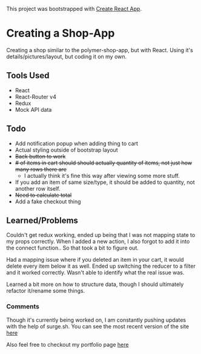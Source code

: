 This project was bootstrapped with [Create React App](https://github.com/facebookincubator/create-react-app).

# Creating a Shop-App
Creating a shop similar to the polymer-shop-app, but with React. Using it's details/pictures/layout, but coding it on my own.

## Tools Used
- React
- React-Router v4
- Redux
- Mock API data

## Todo
- Add notification popup when adding thing to cart
- Actual styling outside of bootstrap layout
- ~~Back button to work~~
- ~~# of items in cart should should actually quantity of items, not just how many rows there are~~
	- I actually think it's fine this way after viewing some more stuff.
- If you add an item of same size/type, it should be added to quantity, not another row itself.
- ~~Need to calculate total~~
- Add a fake checkout thing

## Learned/Problems
Couldn't get redux working, ended up being that I was not mapping state to my props correctly. When I added a new action, I also forgot to add it into the connect function.. So that took a bit to figure out.

Had a mapping issue where if you deleted an item in your cart, it would delete every item below it as well. Ended up switching the reducer to a filter and it worked correctly. Wasn't able to identify what the real issue was.

Learned a bit more on how to structure data, though I should ultimately refactor it/rename some things. 

### Comments
Though it's currently being worked on, I am constantly pushing updates with the help of surge.sh. You can see the most recent version of the site [here](http://blaynestoretest.surge.sh/)

Also feel free to checkout my portfolio page [here](http://blaynemarjama.surge.sh/)